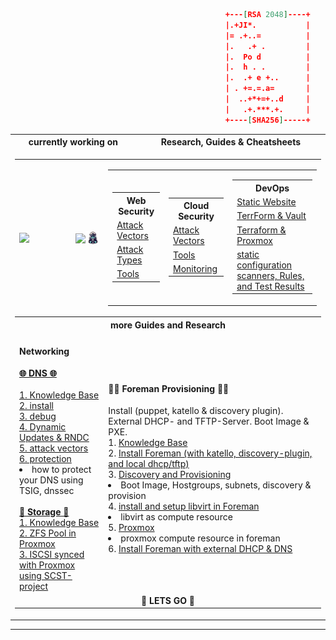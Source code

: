 ```json
                                                +---[RSA 2048]----+
                                                |.+JI*.           |
                                                |= .+..=          |
                                                |.   .+ .         |
                                                |.  Po d          |
                                                |.  h . .         |
                                                |.  .+ e +..      |
                                                | . +=.=.a=       |
                                                |  ..+*+=+..d     |
                                                |   .+.***.+.     |
                                                +----[SHA256]-----+
```
<div align="left">
    <table>
        <tr><th align="center">currently working on</th>
                  <th align="center">Research, Guides & Cheatsheets</th></tr>
            <td colspan="2">
                <table>
                    <!-- MAIN TABLE -->
                    <tr>
                          <td>
                                 <div align="center">
                                        <div style="display: flex; flex-direction: row; align-items: center;">
                                            <a href="https://github.com/ji-podhead/kubyplexer">
                                                <img src="https://github.com/ji-soft/kubyplexer/blob/main/images/kubyplexernobg.jpg?raw=true"
                                                    align="left" width="90" />
                                            </a>
                                            <a href="https://github.com/ji-podhead/ji_ui">
                                                <img src="https://github.com/ji-soft/ji_ui/blob/master/images/ji_ui_mascot_3.png?raw=true"
                                                    align="center" width="100" />
                                            </a>
                                            <a href="https://github.com/ji-podhead/protobuffctl">
                                                <img src="https://github.com/ji-podhead/protobuffctl/blob/main/docs/protobuffctl.png?raw=true"
                                                    align="right" width="100" />
                                            </a>
                                        </div>
                                    </div>
                           </td>
                                      <td colspan="1">
                    <table align=center>
                        <tr>
                            <div align="center">
                            <tr>
                            <div style="display: flex; flex-direction: row; align-items: center;">
                                <td>
                                    <table>
                                        <!-- WEBSECURITY -->
                                        <th colspan="1" style="text-align:center;">Web Security</th>
                        </tr>
                        <tr>
                            <td>
                                <a href="https://ji-podhead.github.io/Web-And-CloudSecurity/AttackVectors">Attack
                                    Vectors</a>
                            </td>
                        </tr>
                        <tr>
                            <td>
                                <a href="https://ji-podhead.github.io/Web-And-CloudSecurity/WebSecurity/AttackTypes">Attack
                                    Types</a>
                            </td>
                        </tr>
                        <tr>
                            <td>
                                <a href="https://ji-podhead.github.io/Web-And-CloudSecurity/WebSecurity/Tools">Tools</a>
                            </td>
                        </tr>
                    </table>
                </td>
                <td>
                    <!-- CLOUDSECURITY -->
                    <table>
                        <th colspan="1" style="text-align:center;">Cloud Security</th>
            </tr>
            <tr>
                <td>
                    <a
                        href="https://ji-podhead.github.io/Web-And-CloudSecurity/AttackVectors/#cloud-bases-attack-vectors">Attack
                        Vectors</a>
                </td>
            </tr>
            <tr>
                <td>
                    <a href="https://ji-podhead.github.io/Web-And-CloudSecurity/CloudSecurity/Tools">Tools</a>
                </td>
            </tr>
            <tr>
                <td>
                    <a href="https://ji-podhead.github.io/Web-And-CloudSecurity/CloudSecurity/Monitoring">Monitoring</a>
                </td>
            </tr>
        </table>
        </td>
        <td>
            <!-- DevOps -->
            <table>
                <th colspan="1" style="text-align:center;">DevOps</th>
                </tr>
                <tr>
                    <td>
                        <a href="https://github.com/ji-podhead/ji-podhead-blog">Static Website</a>
                    </td>
                </tr>
                <tr>
                    <td>
                        <a href="https://ji-podhead.github.io/DevOps/guides/terraform&vault/">TerrForm & Vault</a>
                    </td>
                </tr>
                <tr>
                    <td>
                        <a href="https://ji-podhead.github.io/DevOps/guides/terraform%26proxmox">Terraform & Proxmox</a>
                    </td>
                </tr>
                <tr>
                    <td>
                        <a href="https://ji-podhead.github.io/DevOps/automatic_checks">static configuration scanners, Rules, and Test Results</a>
                    </td>
                </tr>
            </table>
        </td>
      </div>
      </div>
        </tr>                      
        </table>
      </td>
                    </tr>
                <!-- Guide TABLE -->
                <th colspan="2" align="center"> more Guides and Research</th>
            <tr>
                <td style="text-align:left; margin: 0 auto;">
                    <h4>Networking</h4>
                    <u><b>🌐 DNS 🌐</b></u>
                    <div align="left;">
                        <br><a href="https://ji-podhead.github.io/Network-Guides/DNS/Knowledge%20Base">1. Knowledge
                            Base</a>
                        <br><a href="https://ji-podhead.github.io/Network-Guides/DNS/install">2. install</a>
                        <br><a href="https://ji-podhead.github.io/Network-Guides/DNS/testAndDebug">3. debug</a>
                        <br><a href="https://ji-podhead.github.io/Network-Guides/DNS/Dynmaic_Updates_%26_RNDC">4.
                            Dynamic Updates & RNDC</a>
                        <br><a href="https://ji-podhead.github.io/Network-Guides/DNS/attackVectorsAndScenario">5. attack
                            vectors</a>
                        <br><a href="https://ji-podhead.github.io/Network-Guides/DNS/protection">6. protection</a><br>
                        <li> how to protect your DNS using TSIG, dnssec</li>
                        <br><u><b>💾 Storage 💾</b></u>
                        <br><a href="https://ji-podhead.github.io/Network-Guides/storage/Knowledge%20Base/">1. Knowledge
                            Base</a>
                        <br><a href="https://ji-podhead.github.io/Network-Guides/storage/zfs&proxmox/">2. ZFS Pool in
                            Proxmox</a>
                        <br><a href="https://ji-podhead.github.io/Network-Guides/storage/iscsi/">3. ISCSI synced with
                            Proxmox using SCST-project</a>
                    </div>
                </td>
                <!-- WEBS & CLOUD ECURITY -->
                <td colspan="1">
                    <div align="left;">
                        <h4> 👷‍♂️ Foreman Provisioning 👷‍♂️ </h4>
                        Install (puppet, katello & discovery plugin).<br> External DHCP- and TFTP-Server. Boot Image &
                        PXE.
                        <br> 1. <a href="https://ji-podhead.github.io/RHEL_9_Foreman_Guide/knowledge%20base">Knowledge
                            Base</a>
                        <br> 2. <a
                            href="https://ji-podhead.github.io/RHEL_9_Foreman_Guide/installation%20(katello%2Cdiscovery%2Cdhcp%2Ctftp)">Install
                            Foreman (with katello, discovery-plugin, and local dhcp/tftp)</a>
                        <br> 3. <a
                            href="https://ji-podhead.github.io/RHEL_9_Foreman_Guide/discovery%20and%20provisioning">Discovery
                            and Provisioning</a>
                        <li>Boot Image, Hostgroups, subnets, discovery & provision</li>
                        4. <a href="https://ji-podhead.github.io/RHEL_9_Foreman_Guide/libvirt">install and setup libvirt
                            in Foreman</a>
                        <li>libvirt as compute resource</li>
                        5. <a href="https://ji-podhead.github.io/RHEL_9_Foreman_Guide/proxmox">Proxmox</a>
                        <li>proxmox compute resource in foreman</li>
                        6. <a
                            href="https://ji-podhead.github.io/RHEL_9_Foreman_Guide/nestedVM_with_external_DHCP%26DNS">Install
                            Foreman with external DHCP & DNS</a>
                    </div>
                </td>
            </tr>
      <tr>
            <tr>
            <td colspan="2"> 
                  <div align="center">
                  <b>🚀 LETS GO 🚀</b>
                  </div>
                  </td>
            </tr>
      </tr>
</table>
      </td>
        </tr>
    </table>
</div>


               










---

